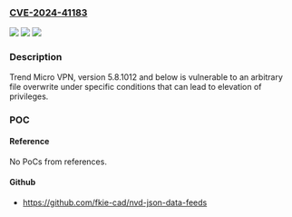 ### [CVE-2024-41183](https://cve.mitre.org/cgi-bin/cvename.cgi?name=CVE-2024-41183)
![](https://img.shields.io/static/v1?label=Product&message=Trend%20Micro%20VPN%20(consumer)&color=blue)
![](https://img.shields.io/static/v1?label=Version&message=5.8%3C%205.8.1030%20&color=brighgreen)
![](https://img.shields.io/static/v1?label=Vulnerability&message=n%2Fa&color=brighgreen)

### Description

Trend Micro VPN, version 5.8.1012 and below is vulnerable to an arbitrary file overwrite under specific conditions that can lead to elevation of privileges.

### POC

#### Reference
No PoCs from references.

#### Github
- https://github.com/fkie-cad/nvd-json-data-feeds

